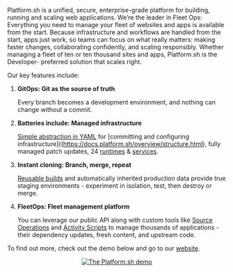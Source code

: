 Platform.sh is a unified, secure, enterprise-grade platform for building, running and scaling web applications. We’re the leader in Fleet Ops: Everything you need to manage your fleet of websites and apps is available from the start. Because infrastructure and workflows are handled from the start, apps just work, so teams can focus on what really matters: making faster changes, collaborating confidently, and scaling responsibly. Whether managing a fleet of ten or ten thousand sites and apps, Platform.sh is the Developer- preferred solution that scales right.

Our key features include:

1. **GitOps: Git as the source of truth**

    Every branch becomes a development environment, and nothing can change without a commit. 

1. **Batteries include: Managed infrastructure**

    [Simple abstraction in YAML](https://docs.platform.sh/configuration/yaml.html) for [committing and configuring infrastructure]((https://docs.platform.sh/overview/structure.html), fully managed patch updates, 24 [runtimes](https://docs.platform.sh/languages.html) & [services](https://docs.platform.sh/configuration/services.html).

1. **Instant cloning: Branch, merge, repeat**

    [Reusable builds](https://docs.platform.sh/overview/build-deploy.html) and automatically inherited production data provide true staging environments - experiment in isolation, test, then destroy or merge.  

1. **FleetOps: Fleet management platform**

    You can leverage our public API along with custom tools like [Source Operations]() and [Activity Scripts]() to manage thousands of applications - their dependency updates, fresh content, and upstream code. 

To find out more, check out the demo below and go to our [website](https://platform.sh/product/).

<p align="center">
<a href="https://platform.sh/demo/"><img src="https://img.youtube.com/vi/ny2YeD6Qt3M/0.jpg" alt="The Platform.sh demo"></a>
</p>
